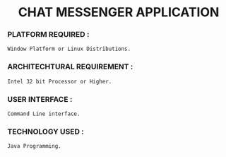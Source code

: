 <div align = "center">
    <h1>CHAT MESSENGER APPLICATION</h1>
</div>

### PLATFORM REQUIRED : 
```
Window Platform or Linux Distributions.
```

### ARCHITECHTURAL REQUIREMENT : 
```
Intel 32 bit Processor or Higher.
```

### USER INTERFACE : 
```
Command Line interface.
```

### TECHNOLOGY USED : 
```
Java Programming.
```
